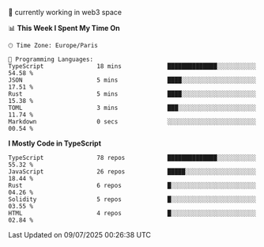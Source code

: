 🔭 currently working in web3 space

<!--START_SECTION:waka-->
📊 **This Week I Spent My Time On** 

```text
🕑︎ Time Zone: Europe/Paris

💬 Programming Languages: 
TypeScript               18 mins             ██████████████░░░░░░░░░░░   54.58 % 
JSON                     5 mins              ████░░░░░░░░░░░░░░░░░░░░░   17.51 % 
Rust                     5 mins              ████░░░░░░░░░░░░░░░░░░░░░   15.38 % 
TOML                     3 mins              ███░░░░░░░░░░░░░░░░░░░░░░   11.74 % 
Markdown                 0 secs              ░░░░░░░░░░░░░░░░░░░░░░░░░   00.54 % 
```

**I Mostly Code in TypeScript** 

```text
TypeScript               78 repos            ██████████████░░░░░░░░░░░   55.32 % 
JavaScript               26 repos            █████░░░░░░░░░░░░░░░░░░░░   18.44 % 
Rust                     6 repos             █░░░░░░░░░░░░░░░░░░░░░░░░   04.26 % 
Solidity                 5 repos             █░░░░░░░░░░░░░░░░░░░░░░░░   03.55 % 
HTML                     4 repos             █░░░░░░░░░░░░░░░░░░░░░░░░   02.84 % 
```




 Last Updated on 09/07/2025 00:26:38 UTC
<!--END_SECTION:waka-->
